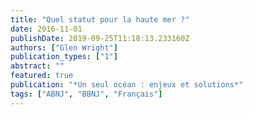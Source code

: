 ```yaml
---
title: "Quel statut pour la haute mer ?"
date: 2016-11-01
publishDate: 2019-09-25T11:18:13.233160Z
authors: ["Glen Wright"]
publication_types: ["1"]
abstract: ""
featured: true
publication: "*Un seul océan : enjeux et solutions*"
tags: ["ABNJ", "BBNJ", "Français"]
---
```


